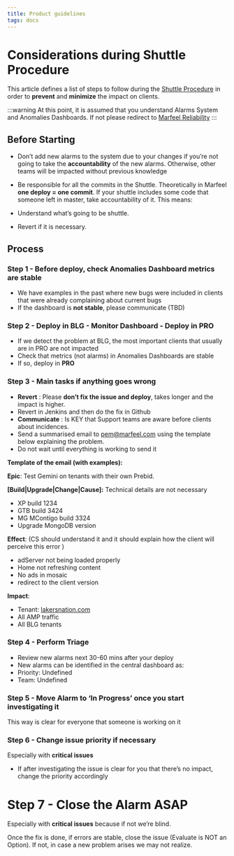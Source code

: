 ```yaml
---
title: Product guidelines
tags: docs
---
```


# Considerations during Shuttle Procedure

This article defines a list of steps to follow during the [Shuttle Procedure](http://atenea.marfeel.com/display/PRODUCT/How+to+shuttle+Gutenberg) in order to **prevent** and **minimize** the impact on clients.

:::warning 
At this point, it is assumed that you understand Alarms System and Anomalies Dashboards. If not please redirect to [Marfeel Reliability](http://atenea.marfeel.com/display/PRODUCT/Marfeel+Reliability)
::: 

## Before Starting

* Don’t add new alarms to the system due to your changes if you’re not going to take the **accountability** of the new alarms. Otherwise, other teams will be impacted without previous knowledge

* Be responsible for all the commits in the Shuttle. Theoretically in Marfeel **one deploy = one commit**. If your shuttle includes some code that someone left in master, take accountability of it. This means:
 * Understand what’s going to be shuttle.
 * Revert if it is necessary.


## Process

### Step 1 - Before deploy, check Anomalies Dashboard metrics are stable
* We have examples in the past where new bugs were included in clients that were already complaining about current bugs
* If the dashboard is **not stable**, please communicate (TBD)

### Step 2 - Deploy in BLG - Monitor Dashboard - Deploy in PRO
* If we detect the problem at BLG, the most important clients that usually are in PRO are not impacted
* Check that metrics (not alarms) in Anomalies Dashboards are stable
 * If so, deploy in **PRO**

### Step 3 - Main tasks if anything goes wrong
* **Revert** : Please **don’t fix the issue and deploy**, takes longer and the impact is higher.
 * Revert in Jenkins and then do the fix in Github
* **Communicate** : Is KEY that Support teams are aware before clients about incidences.
 * Send a summarised email to [pem@marfeel.com](mailto:pem@marfeel.com) using the template below explaining the problem.
 * Do not wait until everything is working to send it

**Template of the email (with examples):**

**Epic**: Test Gemini on tenants with their own Prebid.

**[Build|Upgrade|Change|Cause]:** Technical details are not necessary
* XP build 1234
* GTB build 3424
* MG MContigo build 3324
* Upgrade MongoDB version

**Effect**: (CS should understand it and it should explain how the client will perceive this error )

* adServer not being loaded properly
* Home not refreshing content
* No ads in mosaic
* redirect to the client version

**Impact**:

* Tenant: [lakersnation.com](http://lakersnation.com/) 
* All AMP traffic
* All BLG tenants

### Step 4 - Perform Triage
* Review new alarms next 30-60 mins after your deploy
* New alarms can be identified in the central dashboard as:
 * Priority: Undefined
 * Team: Undefined

### Step 5 - Move Alarm to ‘In Progress’ once you start investigating it

This way is clear for everyone that someone is working on it

### Step 6 - Change issue priority if necessary

Especially with **critical issues**
* If after investigating the issue is clear for you that there’s no impact, change the priority accordingly

# Step 7 - Close the Alarm ASAP

Especially with **critical issues** because if not we’re blind.

Once the fix is done, if errors are stable, close the issue (Evaluate is NOT an Option). If not, in case a new problem arises we may not realize.

